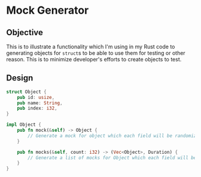 # Mock Generator

## Objective

This is to illustrate a functionality which I'm using in my Rust code to
generating objects for `struct`s to be able to use them for testing or other
reason. This is to minimize developer's efforts to create objects to test.

## Design

```rust
struct Object {
    pub id: usize,
    pub name: String,
    pub index: i32,
}

impl Object {
    pub fn mock(&self) -> Object {
        // Generate a mock for object which each field will be randomized based on type.
    }

    pub fn mocks(&self, count: i32) -> (Vec<Object>, Duration) {
        // Generate a list of mocks for Object which each field will be randomized based on type.
    }
}
```
